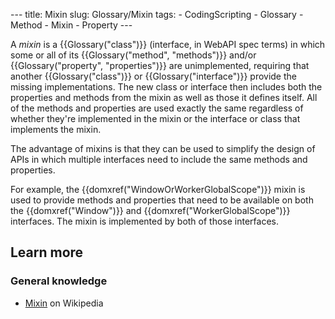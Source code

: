 --- title: Mixin slug: Glossary/Mixin tags: - CodingScripting - Glossary - Method - Mixin - Property ---

<span class="seoSummary">A _mixin_ is a {{Glossary("class")}} (interface, in WebAPI spec terms) in which some or all of its {{Glossary("method", "methods")}} and/or {{Glossary("property", "properties")}} are unimplemented, requiring that another {{Glossary("class")}} or {{Glossary("interface")}} provide the missing implementations.</span> The new class or interface then includes both the properties and methods from the mixin as well as those it defines itself. All of the methods and properties are used exactly the same regardless of whether they're implemented in the mixin or the interface or class that implements the mixin.

The advantage of mixins is that they can be used to simplify the design of APIs in which multiple interfaces need to include the same methods and properties.

For example, the {{domxref("WindowOrWorkerGlobalScope")}} mixin is used to provide methods and properties that need to be available on both the {{domxref("Window")}} and {{domxref("WorkerGlobalScope")}} interfaces. The mixin is implemented by both of those interfaces.

## Learn more

### General knowledge

- <a href="https://en.wikipedia.org/wiki/Mixin" class="external external-icon">Mixin</a> on Wikipedia
